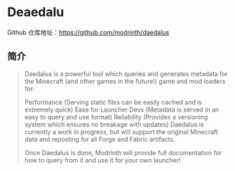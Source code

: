 # Deaedalu

Github 仓库地址：https://github.com/modrinth/daedalus

## 简介

> Daedalus is a powerful tool which queries and generates metadata for the Minecraft (and other games in the future!) game and mod loaders for:
> 
> Performance (Serving static files can be easily cached and is extremely quick)
> Ease for Launcher Devs (Metadata is served in an easy to query and use format)
> Reliability (Provides a versioning system which ensures no breakage with updates)
> Daedalus is currently a work in progress, but will support the original Minecraft data and reposting for all Forge and Fabric artifacts.
> 
> Once Daedalus is done, Modrinth will provide full documentation for how to query from it and use it for your own launcher!
>

